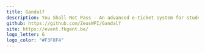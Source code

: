 ```yaml
---
title: Gandalf
description: You Shall Not Pass - An advanced e-ticket system for student clubs - <a href="http://event.fkgent.be">http://event.fkgent.be</a>
github: https://github.com/ZeusWPI/Gandalf
site: https://event.fkgent.be/
logo_letter: G
logo_color: "#F3F8F4"
---
```

